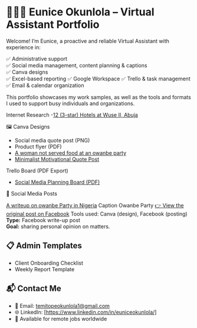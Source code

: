 # 👩🏽‍💻 Eunice Okunlola – Virtual Assistant Portfolio

Welcome! I’m Eunice, a proactive and reliable Virtual Assistant with experience in:

✅ Administrative support  
✅ Social media management, content planning & captions  
✅ Canva designs  
✅ Excel-based reporting
✅ Google Workspace
✅ Trello & task management  
✅ Email & calendar organization

This portfolio showcases my work samples, as well as  the tools and formats I used to support busy individuals and organizations.

Internet Research
-[12 (3-star) Hotels at Wuse II, Abuja](https://docs.google.com/spreadsheets/d/1CrbkyBCCt7uo5_zNkd0DSXQHJHPTY3T_P4dgEjthKw8/edit?gid=598885478#gid=598885478)
  

🖼️ Canva Designs
- Social media quote post (PNG)
- Product flyer (PDF)
-  [A woman not served food at an owanbe party](https://github.com/Eunice547/Eunice-Virtual-assistant-Portfolio/blob/main/A%20woman%20not%20served%20food%20at%20an%20owanbe%20party.png)
- [Minimalist Motivational Quote Post](https://github.com/Eunice547/Eunice-Virtual-assistant-Portfolio/blob/main/Black%20White%20Minimalist%20Motivational%20Quotes%20Instagram%20Post%20(1).png)

Trello Board (PDF Export)
- [Social Media Planning Board (PDF)](https://github.com/Eunice547/Eunice-Virtual-assistant-Portfolio/blob/main/My%20board%20on%20Trello.pdf)

📱 Social Media Posts

[A writeup on owanbe Party in Nigeria](https://github.com/Eunice547/Eunice-Virtual-assistant-Portfolio/blob/main/A%20woman%20not%20served%20food%20at%20an%20owanbe%20party.png)
Caption
Owanbe Party
[👉 View the original post on Facebook](https://web.facebook.com/photo?fbid=10162775575534087&set=a.10150515120144087)
Tools used: Canva (design), Facebook (posting)  
**Type:** Facebook write-up post  
**Goal:** sharing personal opinion on matters.

## 📋 Admin Templates
- Client Onboarding Checklist
- Weekly Report Template

## 📬 Contact Me

- 📧 Email: temitopeokunlola1@gmail.com 
- 🌐 LinkedIn: [https://www.linkedin.com/in/euniceokunlola/]  
- 📍 Available for remote jobs worldwide

